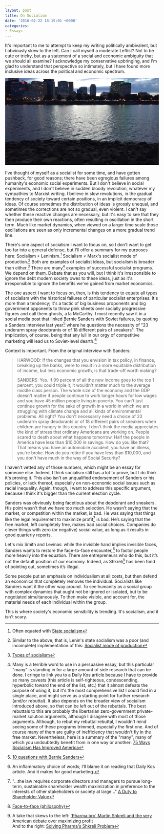 ```yaml
---
layout: post
title: On Socialism
date: '2016-02-22 18:19:01 +0000'
categories:
- Essays
---
```

<!-- Resources -->

[1]: /media/portland-business-district.jpg "Portland business district, from the other side of the river"

[^1]: Often equated with [State socialism](https://en.wikipedia.org/wiki/State_socialism)
[^2]: Similar to the above; that is, Lenin's state socialism was a poor (and incomplete) implementation of this: [Socialist mode of production](https://en.wikipedia.org/wiki/Socialist_mode_of_production)
[^3]: [Types of socialism](https://en.wikipedia.org/wiki/Types_of_socialism)
[^4]: Many is a terrible word to use in a persuasive essay, but this particular "many" is standing in for a large amount of side research that can be done. I cringe to link you to a Daily Kos article because I have to provide so many caveats (this article is self-righteous, condescending, hyperbolic toward the end of the list, etc.) that it almost defeats the purpose of using it, but it's the most comprehensive list I could find in a single place, and might serve as a starting point for further research (and/or rebuttal). It also depends on the broader view of socialism introduced above, so that can be left out of the rebuttals. The best rebuttals to this are probably the libertarian zero-government private-market solution arguments, although I disagree with most of those arguments. Although, to rebut my rebuttal rebuttal, I wouldn't mind seeing some of these programs trimmed, especially the first one. And of course many of them are guilty of inefficiency that wouldn't fly in the free market. Nevertheless, here is a summary of the "many", many of which you undoubtedly benefit from in one way or another: [75 Ways Socialism Has Improved America](http://www.dailykos.com/story/2012/3/29/1078852/-75-Ways-Socialism-Has-Improved-America)
[^5]: [10 questions with Bernie Sanders](http://www.cnbc.com/2015/05/26/10-questions-with-bernie-sanders.html)
[^6]: An inflammatory choice of words; I'll blame it on reading that Daily Kos article. And it makes for good marketing.
[^7]: "…the law requires corporate directors and managers to pursue long-term, sustainable shareholder wealth maximization in preference to the interests of other stakeholders or society at large…" [A Duty to Shareholder Value](http://www.nytimes.com/roomfordebate/2015/04/16/what-are-corporations-obligations-to-shareholders/a-duty-to-shareholder-value)
[^8]: [Face-to-face (philosophy)](https://en.wikipedia.org/wiki/Face-to-face_(philosophy))
[^9]: A take that skews to the left: ['Pharma bro' Martin Shkreli and the very American debate over maximizing profit](https://www.washingtonpost.com/news/morning-mix/wp/2015/09/23/pharma-bro-martin-shkreli-and-the-very-american-debate-over-maximizing-profit/)<br>And to the right: [Solving Pharma's Shkreli Problem](http://www.forbes.com/sites/matthewherper/2016/01/20/solving-pharmas-shkreli-problem/)

<!-- Begin text -->

It's important to me to attempt to keep my writing politically ambivalent, but I obviously skew to the left. Can I call myself a moderate Leftist? Not to be cute or tricky, but as a statement of a social and economic ambiguity that we should all examine? I acknowledge my conservative upbringing, and I'm glad to understand that perspective so intimately, but I have found more inclusive ideas across the political and economic spectrum.

![A city skyline over a river at dusk][1]

<!--more-->

I've thought of myself as a socialist for some time, and have gotten pushback, for good reasons; there have been egregious failures among humanity's economic social experiments. But I don't believe in social experiments, and I don't believe in sudden bloody revolution, whatever my sympathies to Marxist writing. I believe in slow revolutions, in the gradual tendency of society toward certain positions, in an implicit democracy of ideas. Of course sometimes the distribution of ideas is grossly unequal, and sometimes the corrections are not so gradual, even violent. I can't say whether these reactive changes are necessary, but it's easy to see that they then produce their own reactions, often resulting in oscillation in the short term. Much like market dynamics, when viewed on a larger time scale those oscillations are seen as only incremental changes on a more gradual trend line.

There's one aspect of socialism I want to focus on, so I don't want to get too far into a general defense, but I'll offer a summary for my purposes here: Socialism ≠ Leninism.[^1] Socialism ≠ Marx's socialist mode of production.[^2] Both are examples of socialist ideas, but socialism is broader than either.[^3] There are many[^4] examples of successful socialist programs. We depend on them. Debate that as you will, but I think it's irresponsible to ignore the debt modern society owes to these ideas, just as it's irresponsible to ignore the benefits we've gained from market economics.

The one aspect I want to focus on, then, is this tendency to equate all types of socialism with the historical failures of particular socialist enterprises. It's more than a tendency; it's a tactic of big business proponents and big government opponents to throw pink sheets over socially progressive figures and call them ghosts, a la McCarthy. I most recently saw it in a social media post that linked Bernie Sanders with Soviet failures, by quoting a Sanders interview last year[^5] where he questions the necessity of "23 underarm spray deodorants or of 18 different pairs of sneakers". The implication, of course, being that any lull in our orgy of competitive marketing will lead us to Soviet-level dearth.[^6]

Context is important. From the original interview with Sanders:

> HARWOOD: If the changes that you envision in tax policy, in finance, breaking up the banks, were to result in a more equitable distribution of income, but less economic growth, is that trade-off worth making?
>
> SANDERS: Yes. If 99 percent of all the new income goes to the top 1 percent, you could triple it, it wouldn't matter much to the average middle class person. The whole size of the economy and the GDP doesn't matter if people continue to work longer hours for low wages and you have 45 million people living in poverty. You can't just continue growth for the sake of growth in a world in which we are struggling with climate change and all kinds of environmental problems. All right? You don't necessarily need a choice of 23 underarm spray deodorants or of 18 different pairs of sneakers when children are hungry in this country. I don't think the media appreciates the kind of stress that ordinary Americans are working on. People scared to death about what happens tomorrow. Half the people in America have less than $10,000 in savings. How do you like that? That means you have an automobile accident, you have an illness, you're broke. How do you retire if you have less than $10,000, and you don't have much in the way of Social Security?

I haven't vetted any of those numbers, which might be an essay for someone else. Indeed, I think socialism still has a lot to prove, but I do think it's proving it. This also isn't an unqualified endorsement of Sanders or his policies, or lack thereof, especially on non-economic social issues such as racial inequality. Again, though, I want to address this specific argument, because I think it's bigger than the current election cycle.

Sanders was obviously being facetious about the deodorant and sneakers. His point wasn't that we have too much selection. He wasn't saying that the market, or competition within the market, is bad. He was saying that things like the legal requirement to maximize profit[^7] is bad. He’s saying that the free market, left completely free, makes bad social choices. Companies do clever things with zero (or negative) social value, as long as it results in good quarterly reports.

Let's mix Smith and Levinas: while the invisible hand implies invisible faces, Sanders wants to restore the face-to-face encounter,[^8] to factor people more heavily into the equation. There are entrepreneurs who do this, but it’s not the default position of our economy. Indeed, as Shkreli[^9] has been fond of pointing out, sometimes it’s illegal.

Some people put an emphasis on individualism at all costs, but then defend an economics that completely removes the individual. Socialists like Sanders want it the other way around. To see humanity as a social group with complex dynamics that ought not be ignored or isolated, but to be negotiated simultaneously. To then make visible, and account for, the material needs of each individual within the group.

This is where society's economic sensibility is trending. It's socialism, and it isn't scary.
